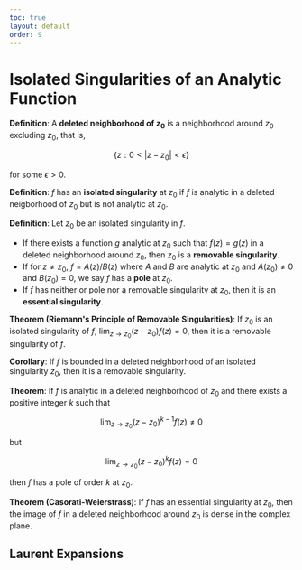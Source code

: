 ```yaml
---
toc: true
layout: default
order: 9
---
```


# Isolated Singularities of an Analytic Function

**Definition**: A **deleted neighborhood of $z_0$** is a neighborhood around $z_0$ excluding $z_0$, that is,

$$
\lbrace z: 0 \lt \vert z - z_0 \vert \lt \epsilon \rbrace
$$

for some $\epsilon \gt 0$.

**Definition**: $f$ has an **isolated singularity** at $z_0$ if $f$ is analytic in a deleted neigborhood of $z_0$ but is not analytic at $z_0$.

**Definition**: Let $z_0$ be an isolated singularity in $f$.
* If there exists a function $g$ analytic at $z_0$ such that $f(z) = g(z)$ in a deleted neighborhood around $z_0$, then $z_0$ is a **removable singularity**.
* If for $z \neq z_0$, $f = A(z)/B(z)$ where $A$ and $B$ are analytic at $z_0$ and $A(z_0) \neq 0$ and $B(z_0) = 0$, we say $f$ has a **pole** at $z_0$.
* If $f$ has neither or pole nor a removable singularity at $z_0$, then it is an **essential singularity**.

**Theorem (Riemann's Principle of Removable Singularities)**: If $z_0$ is an isolated singularity of $f$, $\lim_{z \to z_0} (z - z_0) f(z) = 0$, then it is a removable singularity of $f$.

**Corollary**: If $f$ is bounded in a deleted neighborhood of an isolated singularity $z_0$, then it is a removable singularity.

**Theorem**: If $f$ is analytic in a deleted neighborhood of $z_0$ and there exists a positive integer $k$ such that

$$
\lim_{z \to z_0} (z - z_0)^{k - 1} f(z) \neq 0
$$

but

$$
\lim_{z \to z_0} (z - z_0)^k f(z) = 0
$$

then $f$ has a pole of order $k$ at $z_0$.

**Theorem (Casorati-Weierstrass)**: If $f$ has an essential singularity at $z_0$, then the image of $f$ in a deleted neighborhood around $z_0$ is dense in the complex plane.


## Laurent Expansions



